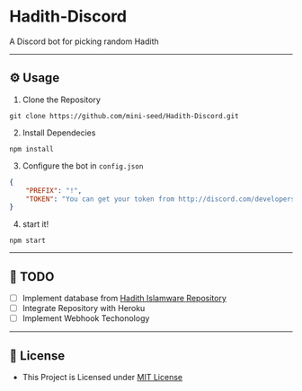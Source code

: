 # Hadith-Discord
A Discord bot for picking random Hadith

---

## ⚙️ Usage
1. Clone the Repository
```
git clone https://github.com/mini-seed/Hadith-Discord.git
```
2. Install Dependecies
```
npm install
```
3. Configure the bot in `config.json`
```json
{
    "PREFIX": "!",
    "TOKEN": "You can get your token from http://discord.com/developers"
}
```
4. start it!
```
npm start
```

---

## 📝 TODO
- [ ] Implement database from [Hadith Islamware Repository](https://github.com/ceefour/hadith-islamware)
- [ ] Integrate Repository with Heroku
- [ ] Implement Webhook Techonology

---

## 📜 License
- This Project is Licensed under [MIT License](https://github.com/mini-seed/Hadith-Discord/blob/master/LICENSE)